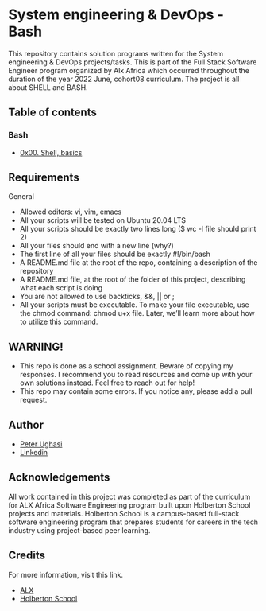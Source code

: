 
# System engineering & DevOps - Bash

This repository contains solution programs written for the System engineering & DevOps projects/tasks.
This is part of the  Full Stack Software Engineer program organized by Alx  Africa which occurred throughout the duration of the year 2022 June, cohort08 curriculum.
 The project is all about SHELL and BASH.


## Table of contents

### Bash

* [0x00. Shell, basics](https://github.com/tynist/alx-system_engineering-devops/tree/master/0x00-shell_basics)



## Requirements

General
* Allowed editors: vi, vim, emacs
* All your scripts will be tested on Ubuntu 20.04 LTS
* All your scripts should be exactly two lines long ($ wc -l file should print 2)
* All your files should end with a new line (why?)
* The first line of all your files should be exactly #!/bin/bash
* A README.md file at the root of the repo, containing a description of the repository
* A README.md file, at the root of the folder of this project, describing what each script is doing
* You are not allowed to use backticks, &&, || or ;
* All your scripts must be executable. To make your file executable, use the chmod command: chmod u+x file. Later, we’ll learn more about how to utilize this command.



## WARNING!

* This repo is done as a school assignment. Beware of copying my responses. I recommend you to read resources and come up with your own solutions instead. Feel free to reach out for help!
* This repo may contain some errors. If you notice any, please add a pull request.



## Author

- [Peter Ughasi](https://www.github.com/tynist)
- [Linkedin](https://www.linkedin.com/in/peter-ughasi-mypage)


## Acknowledgements
All work contained in this project was completed as part of the curriculum for ALX Africa Software Engineering program built upon Holberton School projects and materials. Holberton School is a campus-based full-stack software engineering program that prepares students for careers in the tech industry using project-based peer learning.


## Credits

For more information, visit this link.
* [ALX](https://www.alxafrica.com/)
* [Holberton School](https://www.holbertonschool.com/)
